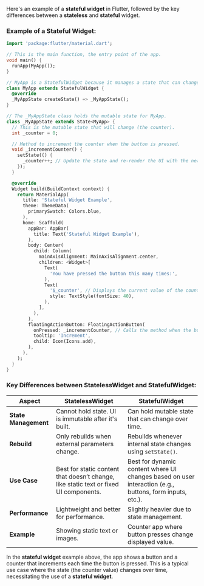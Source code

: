 Here's an example of a **stateful widget** in Flutter, followed by the key differences between a **stateless** and **stateful** widget.

### Example of a Stateful Widget:

```dart
import 'package:flutter/material.dart';

// This is the main function, the entry point of the app.
void main() {
  runApp(MyApp());
}

// MyApp is a StatefulWidget because it manages a state that can change.
class MyApp extends StatefulWidget {
  @override
  _MyAppState createState() => _MyAppState();
}

// The _MyAppState class holds the mutable state for MyApp.
class _MyAppState extends State<MyApp> {
  // This is the mutable state that will change (the counter).
  int _counter = 0;

  // Method to increment the counter when the button is pressed.
  void _incrementCounter() {
    setState(() {
      _counter++; // Update the state and re-render the UI with the new value.
    });
  }

  @override
  Widget build(BuildContext context) {
    return MaterialApp(
      title: 'Stateful Widget Example',
      theme: ThemeData(
        primarySwatch: Colors.blue,
      ),
      home: Scaffold(
        appBar: AppBar(
          title: Text('Stateful Widget Example'),
        ),
        body: Center(
          child: Column(
            mainAxisAlignment: MainAxisAlignment.center,
            children: <Widget>[
              Text(
                'You have pressed the button this many times:',
              ),
              Text(
                '$_counter', // Displays the current value of the counter.
                style: TextStyle(fontSize: 40),
              ),
            ],
          ),
        ),
        floatingActionButton: FloatingActionButton(
          onPressed: _incrementCounter, // Calls the method when the button is pressed.
          tooltip: 'Increment',
          child: Icon(Icons.add),
        ),
      ),
    );
  }
}
```

### Key Differences between **StatelessWidget** and **StatefulWidget**:

| **Aspect**               | **StatelessWidget**                                    | **StatefulWidget**                                  |
|--------------------------|-------------------------------------------------------|----------------------------------------------------|
| **State Management**      | Cannot hold state. UI is immutable after it's built.  | Can hold mutable state that can change over time.  |
| **Rebuild**               | Only rebuilds when external parameters change.         | Rebuilds whenever internal state changes using `setState()`. |
| **Use Case**              | Best for static content that doesn’t change, like static text or fixed UI components. | Best for dynamic content where UI changes based on user interaction (e.g., buttons, form inputs, etc.). |
| **Performance**           | Lightweight and better for performance.                | Slightly heavier due to state management.          |
| **Example**               | Showing static text or images.                         | Counter app where button presses change displayed value. |

In the **stateful widget** example above, the app shows a button and a counter that increments each time the button is pressed. This is a typical use case where the state (the counter value) changes over time, necessitating the use of a **stateful widget**.